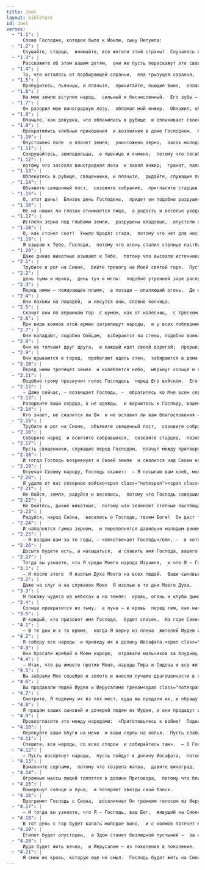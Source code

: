 ```yaml
---
title: Joel
layout: bibletext
id: Joel
verses:
  - "1.1": |
      Слово Господне, которое было к Иоилю, сыну Петуила:  
  - "1.2": |
      Слушайте, старцы,  внимайте, все жители этой страны!  Случалось ли что-либо, подобное этому, в ваши дни  или в дни ваших отцов?
  - "1.3": |
      Расскажите об этом вашим детям,  они же пусть перескажут это своим,  а их дети пусть передадут следующему поколению.
  - "1.4": |
      То, что осталось от подбирающей саранчи,  ела грызущая саранча,  то, что осталось от грызущей саранчи,  ела поедающая саранча,  а то, что осталось от поедающей саранчи,  доела пожирающая саранча.<span class="notespan"><span class="marginnote note" label="note-1"> В этом стихе на языке оригинала для обозначения саранчи использованы четыре слова. Эти слова могут быть либо просто синонимами, либо терминами, которые отражают четыре стадии развития саранчи. То же в ст. 2:25.        </span></span>
  - "1.5": |
      Пробудитесь, пьяницы, и плачьте,  причитайте, пьющие вино,  оплакивайте молодое вино,  потому что оно отнято от уст ваших!
  - "1.6": |
      На мою землю вступил народ,  сильный и бесчисленный.  Его зубы — зубы льва,  а клыки — как у львицы.
  - "1.7": |
      Он разорил мою виноградную лозу,  обломал мой инжир.  Обнажил, ободрав его кору, и бросил;  белыми стали его ветви.
  - "1.8": |
      Плачьте, как девушка, что облачилась в рубище  и оплакивает своего возлюбленного.
  - "1.9": |
      Прекратились хлебные приношения  и возлияния в доме Господнем.  Скорбят священники, служители Господа.
  - "1.10": |
      Опустошено поле  и плачет земля;  уничтожено зерно,  засох молодой виноград  и увяла олива.
  - "1.11": |
      Сокрушайтесь, земледельцы,  о пшенице и ячмене,  потому что погиб урожай на полях.  Рыдайте, виноградари,
  - "1.12": |
      потому что засохла виноградная лоза  и завял инжир;  гранат, пальма и яблоня —  все деревья на поле засохли;  потому и прекратилось веселье  у сынов человеческих.
  - "1.13": |
      Облекитесь в рубище, священники, и плачьте,  рыдайте, служащие перед жертвенником.  Придите, служители моего Бога,  и проведите ночь в рубищах,  потому что хлебные приношения и возлияния  прекратились в доме вашего Бога.
  - "1.14": |
      Объявите священный пост,  созовите собрание,  пригласите старцев  и всех жителей страны  в дом Господа, вашего Бога,  и взывайте к Господу.
  - "1.15": |
      О, этот день!  Близок день Господень,  придет он подобно разрушению от Всемогущего.
  - "1.16": |
      Не на наших ли глазах отнимается пища,  а радость и веселье уходят из дома нашего Бога?
  - "1.17": |
      Истлели зерна под глыбами земли,  разрушены кладовые,  опустели амбары,  потому что нет больше зерна.
  - "1.18": |
      О, как стонет скот!  Уныло бродят стада,  потому что нет для них пищи;  даже отары овец несут наказание.
  - "1.19": |
      Я взываю к Тебе, Господи,  потому что огонь спалил степные пастбища  и пламя пожрало все деревья в поле.
  - "1.20": |
      Даже дикие животные взывают к Тебе,  потому что высохли источники воды  и огонь спалил степные пастбища.  
  - "2.1": |
      Трубите в рог на Сионе,  бейте тревогу на Моей святой горе.  Пусть трепещут все жители земли,  потому что наступает день Господень.  Этот день уже близок:
  - "2.2": |
      день тьмы и мрака,  день туч и мглы:  подобно утренней заре распространяется по горам  многочисленный и сильный народ.  Такого не бывало с древних времен  и не будет в грядущих поколениях.
  - "2.3": |
      Перед ними — пожирающее пламя,  а позади — опаляющий огонь.  До них земля — как Эдемский сад,  а после них — как выжженная пустыня,  и никому не будет спасения от этого народа.
  - "2.4": |
      Они похожи на лошадей,  и несутся они, словно конница.
  - "2.5": |
      Скачут они по вершинам гор  с шумом, как от колесниц,  с треском, как от пожирающего солому пламени.  Они как могучий народ, готовящийся к битве.
  - "2.6": |
      При виде воинов этой армии затрепещут народы,  и у всех побледнеют лица.
  - "2.7": |
      Они нападают, подобно бойцам,  взбираются на стены, подобно воинам.  Все они выступают ровно,  не отклоняясь от выбранного направления.
  - "2.8": |
      Они не толкают друг друга,  и каждый идет своей дорогой;  прорываются сквозь оборону,  не нарушая строя.
  - "2.9": |
      Они врываются в город,  пробегают вдоль стен,  забираются в дома  через окна, как воры.
  - "2.10": |
      Перед ними трепещет земля  и колеблется небо,  меркнут солнце и луна  и не сияют звезды.
  - "2.11": |
      Подобно грому прозвучит голос Господень  перед Его войском.  Его армия бесчисленна,  и сильны исполнители Его воли.  Велик день Господень и очень страшен.  Кто выдержит его?
  - "2.12": |
      — Даже сейчас, — возвещает Господь, —  обратитесь ко Мне всем сердцем  в посте, плаче и рыдании.
  - "2.13": |
      Разорвите ваши сердца, а не одежды,  и вернитесь к Господу, вашему Богу,  потому что Он милостив и милосерден,  долготерпелив и богат любовью,  и не хочет насылать бедствие.
  - "2.14": |
      Кто знает, не сжалится ли Он  и не оставит ли вам благословения —  и будут в достатке у вас хлебное приношение  и жертвенное возлияние Господу, вашему Богу.
  - "2.15": |
      Трубите в рог на Сионе,  объявите священный пост,  созовите собрание.
  - "2.16": |
      Соберите народ  и освятите собравшихся,  созовите старцев,  позовите детей и младенцев.  Пусть даже жених и невеста  выйдут из брачных покоев.
  - "2.17": |
      Пусть священники, служащие перед Господом,  плачут между притвором храма и жертвенником.  Пусть взывают: «Господи, пощади Свой народ!  Не дай насмехаться над Своим наследием,  не дай чужим народам править нами.<span class="notespan"><span class="marginnote note" label="note-2"> Не дай чужим народам править нами — или: «не дай быть нам посмешищем».</span></span>  Зачем им говорить: „Где их Бог?“»
  - "2.18": |
      И тогда Господь возревнует о Своей земле  и сжалится над Своим народом.
  - "2.19": |
      Отвечая Своему народу, Господь скажет:  — Я посылаю вам хлеб, молодое вино и масло  для того, чтобы вы насытились,  и больше Я не позволю другим народам насмехаться над вами.
  - "2.20": |
      Я удалю от вас северное войско<span class="notespan"><span class="marginnote note" label="note-3"> Это может быть ассирийская (<span class="link">Соф 2:13</span>) или вавилонская (<span class="link">Иер 25:9</span>) армия, или же армия Гога и Магога (<span class="link">Иез 38:2</span>,14−15; <span class="link">Откр 20:7</span>).</span></span>  и изгоню это войско  в землю бесплодную и иссушенную зноем.  Его передние ряды Я сброшу в восточное море,  а задние — в западное море.<span class="notespan"><span class="marginnote note" label="note-4"> То есть в Мертвое море и в Средиземное море.</span></span>  И пойдет от них зловоние,  и поднимется от них смрад,  потому что они сделали много зла.
  - "2.21": |
      Не бойся, земля, радуйся и веселись,  потому что Господь совершил великие дела!
  - "2.22": |
      Не бойтесь, дикие животные,  потому что зеленеют степные пастбища,  деревья приносят свои плоды,  инжир и виноградная лоза  одаривают обильными плодами.
  - "2.23": |
      Радуйся, народ Сиона,  веселись о Господе, твоем Боге!  Он даст тебе осенний дождь в праведности.<span class="notespan"><span class="marginnote note" label="note-5"> Или: «Он даст тебе учителя, который наставит тебя в праведности».        </span></span>  Он пошлет тебе обильные дожди,  осенние и весенние, как бывало прежде.
  - "2.24": |
      И наполнятся гумна зерном,  и переполнятся давильни молодым вином и маслом.
  - "2.25": |
      — Я воздам вам за те годы, — <em>отвечает Господь</em>, —  в которые пожирала урожай подбирающая саранча,  грызущая, поедающая и пожирающая саранча.  Это было Мое великое воинство,  которое Я послал на вас.
  - "2.26": |
      Досыта будете есть, и насыщаться,  и славить имя Господа, вашего Бога,  Который совершил чудеса для вас.  И Мой народ больше не испытает позора.
  - "2.27": |
      Тогда вы узнаете, что Я среди Моего народа Израиля,  и что Я — Господь, ваш Бог,  и нет другого.  И Мой народ больше не испытает позора!
  - "3.1": |
      — И после этого  Я изолью Духа Моего на всех людей.  Ваши сыновья и дочери будут пророчествовать,  вашим старцам будут сниться сны  и ваши юноши будут видеть видения.
  - "3.2": |
      Даже на слуг и на служанок Моих  Я изолью в те дни Моего Духа.
  - "3.3": |
      Я покажу чудеса на небесах и на земле:  кровь, огонь и клубы дыма.
  - "3.4": |
      Солнце превратится во тьму,  а луна — в кровь  перед тем, как наступит великий и славный день Господа.
  - "3.5": |
      И каждый, кто призовет имя Господа,  будет спасен.  На горе Сионе и в Иерусалиме будет спасение,  как сказал Господь, —  спасение для уцелевших,  кого Господь призовет.  
  - "4.1": |
      — В те дни и в то время,  когда Я верну из плена  жителей Иудеи и Иерусалима,
  - "4.2": |
      Я соберу все народы  и приведу их в долину Иосафата.<span class="notespan"><span class="marginnote note" label="note-6"> Иосафат означает «Господь судит». Также в ст. 12.</span></span>  Я буду судить их там  за Мой народ и за Мое наследие — Израиль,  который они рассеяли между народами,  и за Мою землю, которую они разделили.
  - "4.3": |
      Они бросали жребий о Моем народе,  отдавали мальчиков за блудниц  и продавали девочек за вино чтобы напиться.
  - "4.4": |
      — Итак, что вы имеете против Меня, народы Тира и Сидона и все жители округов филистимских? Хотите ли воздать Мне возмездие? Если и воздадите Мне, то Я легко и быстро верну возмездие на ваши головы.
  - "4.5": |
      Вы забрали Мое серебро и золото и внесли лучшие драгоценности в свои капища.
  - "4.6": |
      Вы продавали людей Иудеи и Иерусалима грекам<span class="notespan"><span class="marginnote note" label="note-7"> Букв.: «сыновьям Иавана».</span></span> для того, чтобы отдалить их от родины.
  - "4.7": |
      Смотрите, Я подниму их из тех мест, куда вы продали их, и обращу содеянное вами на ваши же головы.
  - "4.8": |
      Я продам ваших сыновей и дочерей людям из Иудеи, а они продадут их отдаленному народу — шевеянам, — так сказал Господь.  
  - "4.9": |
      Провозгласите это между народами:  «Приготовьтесь к войне!  Поднимайте лучших бойцов!  Пусть выступят все воины,  пусть они идут в атаку.
  - "4.10": |
      Перекуйте ваши плуги на мечи  и ваши серпы на копья.  Пусть слабый говорит: „Я сильный воин!“
  - "4.11": |
      Спешите, все народы, со всех сторон  и собирайтесь там».  — О Господь, веди Своих воинов!
  - "4.12": |
      — Пусть воспрянут народы,  пусть пойдут в долину Иосафата,  потому что там Я воссяду,  чтобы судить все народы вокруг.
  - "4.13": |
      Взмахните серпами,  потому что созрела жатва,  давите виноград,  потому что давильня наполнена,  и как переливается из сосудов вино,  так велика и злоба их!
  - "4.14": |
      Огромные массы людей толпятся в долине Приговора,  потому что близок день Господень  в долине Приговора!
  - "4.15": |
      Померкнут солнце и луна,  и потеряют звезды свой блеск.
  - "4.16": |
      Прогремит Господь с Сиона,  воскликнет Он громким голосом из Иерусалима,  и поколеблются земля и небо.  Но Господь будет убежищем для Своего народа,  крепостью — для народа Израиля.
  - "4.17": |
      — И тогда вы узнаете, что Я — Господь, ваш Бог,  живущий на Сионе, Моей святой горе.  Иерусалим будет святыней,  и никогда более в него не вступит чужеземцев рать.
  - "4.18": |
      В тот день с гор будет капать молодое вино,  и с холмов потечет молоко,  и все русла Иудеи наполнятся водою.  В доме Господнем забьет источник  и напоит безводную долину акаций.<span class="notespan"><span class="marginnote note" label="note-8"> Букв.: «долина Шиттим». Акация любит сухую почву и поэтому растет только в засушливых регионах.        </span></span>
  - "4.19": |
      Египет будет опустошен,  а Эдом станет безлюдной пустыней —  за насилие, которое они причинили народу Иуды,  и за невинную кровь, пролитую в их земле.
  - "4.20": |
      Иуда будет жить вечно,  и Иерусалим — из поколения в поколение.
  - "4.21": |
      Я смою их кровь, которую еще не смыл.  Господь будет жить на Сионе!  
---
```

